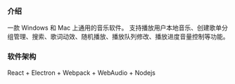 ### 介绍
一款 Windows 和 Mac 上通用的音乐软件。
支持播放用户本地音乐、创建歌单分组管理、搜索、歌词动效、随机播放、播放队列修改、播放进度音量控制等功能。

### 软件架构
React + Electron + Webpack + WebAudio + Nodejs
